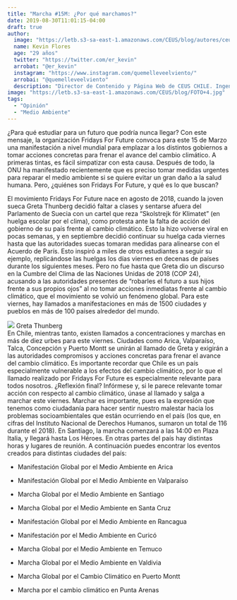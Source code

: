 ```yaml
---
title: "Marcha #15M: ¿Por qué marchamos?"
date: 2019-08-30T11:01:15-04:00
draft: true
author: 
  image: "https://letb.s3-sa-east-1.amazonaws.com/CEUS/blog/autores/ceus_KFlores.jpg"
  name: Kevin Flores
  age: "29 años"
  twitter: "https://twitter.com/er_kevin"
  arrobat: "@er_kevin"
  instagram: "https://www.instagram.com/quemelleveelviento/"
  arrobai: "@quemelleveelviento"
  description: "Director de Contenido y Página Web de CEUS CHILE. Ingeniero civil de minas de profesión, interesado en la sustentabilidad en la minería y otros temas."
image: "https://letb.s3-sa-east-1.amazonaws.com/CEUS/blog/FOTO+4.jpg"
tags:
  - "Opinión"
  - "Medio Ambiente"
---
```

¿Para qué estudiar para un futuro que podría nunca llegar? Con este mensaje, la organización Fridays For Future convoca para este 15 de Marzo una manifestación a nivel mundial para emplazar a los distintos gobiernos a tomar acciones concretas para frenar el avance del cambio climático. A primeras tintas, es fácil simpatizar con esta causa. Después de todo, la ONU ha manifestado recientemente que es preciso tomar medidas urgentes para reparar el medio ambiente si se quiere evitar un gran daño a la salud humana. Pero, ¿quiénes son Fridays For Future, y qué es lo que buscan?

El movimiento Fridays For Future nace en agosto de 2018, cuando la joven sueca Greta Thunberg decidió faltar a clases y sentarse afuera del Parlamento de Suecia con un cartel que reza “Skolstrejk för Klimatet” (en huelga escolar por el clima), como protesta ante la falta de acción del gobierno de su país frente al cambio climático. Esto la hizo volverse viral en pocas semanas, y en septiembre decidió continuar su huelga cada viernes hasta que las autoridades suecas tomaran medidas para alinearse con el Acuerdo de París. Esto inspiró a miles de otros estudiantes a seguir su ejemplo, replicándose las huelgas los días viernes en decenas de países durante los siguientes meses. Pero no fue hasta que Greta dio un discurso en la Cumbre del Clima de las Naciones Unidas de 2018 (COP 24), acusando a las autoridades presentes de “robarles el futuro a sus hijos frente a sus propios ojos” al no tomar acciones inmediatas frente al cambio climático, que el movimiento se volvió un fenómeno global. Para este viernes, hay llamados a manifestaciones en más de 1500 ciudades y pueblos en más de 100 países alrededor del mundo.

<div class="agregar-foto">
<img src="https://letb.s3-sa-east-1.amazonaws.com/CEUS/blog/FOTO+5.jpg" class="extra-img-blog">
<span class="pie-de-foto-extra">Greta Thunberg</span>
</div>
En Chile, mientras tanto, existen llamados a concentraciones y marchas en más de diez urbes para este viernes. Ciudades como Arica, Valparaíso, Talca, Concepción y Puerto Montt se unirán al llamado de Greta y exigirán a las autoridades compromisos y acciones concretas para frenar el avance del cambio climático. Es importante recordar que Chile es un país especialmente vulnerable a los efectos del cambio climático, por lo que el llamado realizado por Fridays For Future es especialmente relevante para todos nosotros.
¿Reflexión final? Infórmese y, si le parece relevante tomar acción con respecto al cambio climático, únase al llamado y salga a marchar este viernes. Marchar es importante, pues es la expresión que tenemos como ciudadanía para hacer sentir nuestro malestar hacia los problemas socioambientales que están ocurriendo en el país (los que, en cifras del Instituto Nacional de Derechos Humanos, sumaron un total de 116 durante el 2018). En Santiago, la marcha comenzará a las 14:00 en Plaza Italia, y llegará hasta Los Héroes. En otras partes del país hay distintas horas y lugares de reunión. A continuación puedes encontrar los eventos creados para distintas ciudades del país:



- Manifestación Global por el Medio Ambiente en Arica

- Manifestación Global por el Medio Ambiente en Valparaíso

- Marcha Global por el Medio Ambiente en Santiago

- Marcha Global por el Medio Ambiente en Santa Cruz

- Manifestación Global por el Medio Ambiente en Rancagua

- Manifestación por el Medio Ambiente en Curicó

- Marcha Global por el Medio Ambiente en Temuco

- Marcha Global por el Medio Ambiente en Valdivia

- Marcha Global por el Cambio Climático en Puerto Montt

- Marcha por el cambio climático en Punta Arenas


